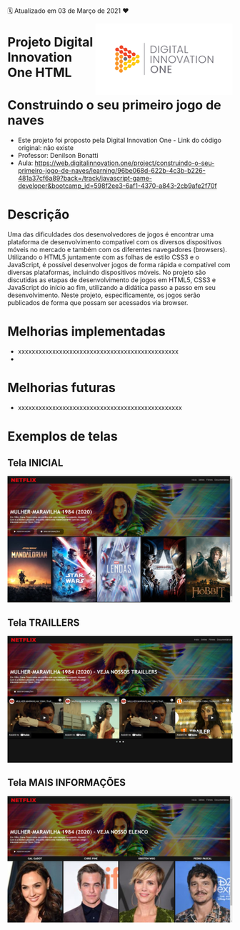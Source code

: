 :spiral_calendar: Atualizado em 03 de Março de 2021 :heart:

<img align="right" alt="GIF" height="160px" src="https://github.com/rdeconti/rdeconti-resources/blob/main/Digital%20Innovation%20One%20-%20Logotipo.png" />

# Projeto Digital Innovation One HTML
# Construindo o seu primeiro jogo de naves
- Este projeto foi proposto pela Digital Innovation One - Link do código original: não existe
- Professor: Denilson Bonatti
- Aula: https://web.digitalinnovation.one/project/construindo-o-seu-primeiro-jogo-de-naves/learning/96be068d-622b-4c3b-b226-481a37cf6a89?back=/track/javascript-game-developer&bootcamp_id=598f2ee3-6af1-4370-a843-2cb9afe2f70f

# Descrição
Uma das dificuldades dos desenvolvedores de jogos é encontrar uma plataforma de desenvolvimento compatível com os diversos dispositivos móveis no mercado e também com os diferentes navegadores (browsers). Utilizando o HTML5 juntamente com as folhas de estilo CSS3 e o JavaScript, é possível desenvolver jogos de forma rápida e compatível com diversas plataformas, incluindo dispositivos móveis. No projeto são discutidas as etapas de desenvolvimento de jogos em HTML5, CSS3 e JavaScript do início ao fim, utilizando a didática passo a passo em seu desenvolvimento. Neste projeto, especificamente, os jogos serão publicados de forma que possam ser acessados via browser.

# Melhorias implementadas
- xxxxxxxxxxxxxxxxxxxxxxxxxxxxxxxxxxxxxxxxxxxxxxx
- 
# Melhorias futuras
- xxxxxxxxxxxxxxxxxxxxxxxxxxxxxxxxxxxxxxxxxxxxxxxx

# Exemplos de telas

## Tela INICIAL
<img src="https://github.com/rdeconti/Bootcamp-DIO-Html-Web-Projeto02/blob/main/tela-index.jpeg" />

## Tela TRAILLERS
<img src="https://github.com/rdeconti/Bootcamp-DIO-Html-Web-Projeto02/blob/main/tela-traillers.jpg" />

## Tela MAIS INFORMAÇÕES
<img src="https://github.com/rdeconti/Bootcamp-DIO-Html-Web-Projeto02/blob/main/tela-info.jpg" />
